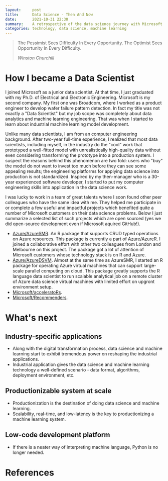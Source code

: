 ```yaml
---
layout:     post
title:      Data Science - Then And Now
date:       2021-10-31 22:30
summary:    A retrospective of the data science journey with Microsoft
categories: technology, data science, machine learning
---
```


<blockquote>
  <p>The Pessimist Sees Difficulty In Every Opportunity. The Optimist Sees Opportunity In Every Difficulty.</p>
  <footer><cite title="Winston Churchill">Winston Churchill</cite></footer>
</blockquote>

# How I became a Data Scientist

I joined Microsoft as a junior data scientist. At that time, I just graduated
with my Ph.D. of Electrical and Electronic Engineering. Microsoft is my second
company. My first one was Broadcom, where I worked as a product engineer to
develop wafer failure pattern detection. In fact my title was not exactly a
"Data Scientist" but my job scope was completely about data analytics and
machine learning engineering. That was when I started to learn about industrial
machine learning model development. 

Unlike many data scientists, I am from an computer engineering background. After
two-year full-time experience, I realized that most data scientists, including
myself, in the industry do the "cool" work that prototyped a well-fitted model
with unrealistically high-quality data without even considering transforming the
prototype into a production system. I suspect the reasons behind this phenomenon
are two fold: users who "buy" the model do not want to invest too much before
they can see some appealing results; the engineering platforms for applying data
science into production is not standardized. Inspired by my then-manager who is
a 30-year experienced software developer, I started to put my computer
engineering skills into application in the data science work. 

I was lucky to work in a team of great talents where I soon found other peer
colleagues who have the same idea with me. They helped me participate in or
complete a few useful and impactful projects which benefited quite a number of
Microsoft customers on their data science problems. Below I just summarize a
selected list of such projects which are open sourced (yes we did open-source
development even if Microsoft aquired GitHub!).

* [Azure/AzureSMR](https://github.com/microsoft/AzureSMR). An R package that
  supports CRUD typed operations on Azure resources. This package is currently a
  part of [Azure/AzureR](https://github.com/Azure/AzureR). I joined a
  collaborative effort with other two colleagues from London and Melbourne on
  this project. The package got a lot of attention of Microsoft customers whose
  technology stack is on R and Azure. 
* [Azure/AzureDSVM](https://github.com/Azure/AzureDSVM). Almost at the same time
  as AzureSMR, I started an R package for operating Azure virtual machines that
  can support large-scale parallel computing on cloud. This package greatly
  supports the R language data scientist to run scalable analytical job on a
  remote cluster of Azure data science virtual machines with limited effort on
  upgront environment setup.
* [Microsoft/acceleratoRs](https://github.com/microsoft/acceleratoRs). 
* [Microsoft/Recommenders](https://github.com/microsoft/recommenders).

# What's next

## Industry-specific applications

* Along with the digital transformation process, data science and machine learning start to exhibit tremendous power on reshaping the industrial applications.
* Industrial application gives the data science and machine learning technology a well-defined scenario - data format, algorithms, deployment environment, etc.

## Productionizable system at scale

* Productionization is the destination of doing data science and machine learning. 
* Scalability, real-time, and low-latency is the key to productionizing a machine learning system.

## Low-code development platform

* If there is a neater way of interpreting machine language, Python is no longer needed. 

# References

